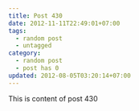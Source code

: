```yaml
---
title: Post 430
date: 2012-11-11T22:49:01+07:00
tags:
  - random post
  - untagged
category:
  - random post
  - post has 0
updated: 2012-08-05T03:20:14+07:00
---
```

This is content of post 430